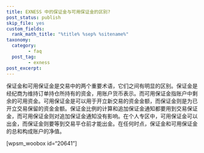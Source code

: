 ```yaml
---
title: EXNESS 中的保证金与可用保证金的区别?
post_status: publish
skip_file: yes
custom_fields:
  rank_math_title: "%title% %sep% %sitename%"
taxonomy:
  category:
        - faq
  post_tag:
        - exness
post_excerpt: 
---
```

保证金和可用保证金是交易中的两个重要术语，它们之间有明显的区别。保证金是经纪商为维持订单持仓所持有的资金，用账户货币表示。而可用保证金指账户中剩余的可用资金。可用保证金是可以用于开立新交易的资金金额，而保证金则是为已开立交易保留的资金金额。保证金比例的计算和追加保证金通知都要用到交易保证金，而可用保证金则对追加保证金通知没有影响。在个人专区中，可用保证金可以出金，而保证金则要等到交易平仓前才能出金。在任何时点，保证金和可用保证金的总和构成账户的净值。

[wpsm_woobox id=“20641”]